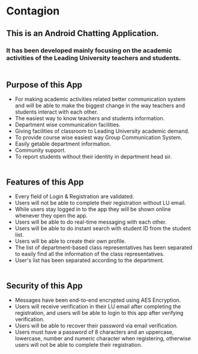 # **Contagion**

## **This is an Android Chatting Application.**
### It has been developed mainly focusing on the academic activities of the Leading University teachers and students.<br/><br/>

## Purpose of this App
- For making academic activities related better communication system and will be able to make the biggest change in the way teachers and students interact with each other.
- The easiest way to know teachers and students information.
- Department wise communication facilities.
- Giving facilities of classroom to Leading University academic demand.
- To provide course wise easiest way Group Communication System.
- Easily getable department information.
- Community support.
- To report students without their identity in department head sir. <br/><br/>

## Features of this App
- Every field of Login & Registration are validated.
- Users will not be able to complete their registration without LU email.
- While users stay logged in to the app they will be shown online whenever they open the app.
- Users will be able to do real-time messaging with each other.
- Users will be able to do instant search with student ID from the student list.
- Users will be able to create their own profile.
- The list of department-based class representatives has been separated to easily find all the information of the class representatives.
- User's list has been separated according to the department.<br/><br/>

## Security of this App
- Messages have been end-to-end encrypted using AES Encryption.
- Users will receive verification in their LU email after completing the registration, and users will be able to login to this app after verifying verification.
- Users will be able to recover their password via email verification.
- Users must have a password of 8 characters and an uppercase, lowercase, number and numeric character when registering, otherwise users will not be able to complete their registration.

